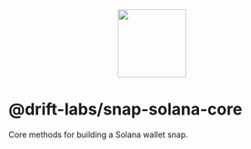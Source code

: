 <div align="center">
  <img height="120x" src="https://uploads-ssl.webflow.com/611580035ad59b20437eb024/616f97a42f5637c4517d0193_Logo%20(1)%20(1).png" />
</div>

# @drift-labs/snap-solana-core

Core methods for building a Solana wallet snap.



